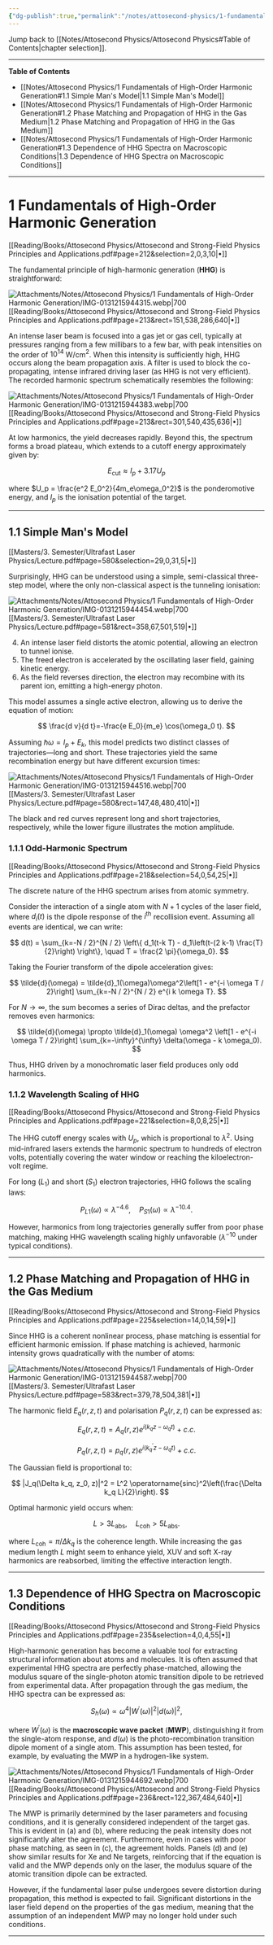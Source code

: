 ```yaml
---
{"dg-publish":true,"permalink":"/notes/attosecond-physics/1-fundamentals-of-high-order-harmonic-generation/","hide":"true","updated":"2025-01-31T22:08:20.495+01:00"}
---
```


Jump back to [[Notes/Attosecond Physics/Attosecond Physics#Table of Contents\|chapter selection]].

---
**Table of Contents**

- [[Notes/Attosecond Physics/1 Fundamentals of High-Order Harmonic Generation#1.1 Simple Man's Model\|1.1 Simple Man's Model]]
- [[Notes/Attosecond Physics/1 Fundamentals of High-Order Harmonic Generation#1.2 Phase Matching and Propagation of HHG in the Gas Medium\|1.2 Phase Matching and Propagation of HHG in the Gas Medium]]
- [[Notes/Attosecond Physics/1 Fundamentals of High-Order Harmonic Generation#1.3 Dependence of HHG Spectra on Macroscopic Conditions\|1.3 Dependence of HHG Spectra on Macroscopic Conditions]]

---
# 1 Fundamentals of High-Order Harmonic Generation
[[Reading/Books/Attosecond Physics/Attosecond and Strong-Field Physics Principles and Applications.pdf#page=212&selection=2,0,3,10|•]]

The fundamental principle of high-harmonic generation (**HHG**) is straightforward:

![Attachments/Notes/Attosecond Physics/1 Fundamentals of High-Order Harmonic Generation/IMG-0131215944315.webp|700](/img/user/Attachments/Notes/Attosecond%20Physics/1%20Fundamentals%20of%20High-Order%20Harmonic%20Generation/IMG-0131215944315.webp)[[Reading/Books/Attosecond Physics/Attosecond and Strong-Field Physics Principles and Applications.pdf#page=213&rect=151,538,286,640|•]]

An intense laser beam is focused into a gas jet or gas cell, typically at pressures ranging from a few millibars to a few bar, with peak intensities on the order of $10^{14}$ W/cm$^2$. When this intensity is sufficiently high, HHG occurs along the beam propagation axis. A filter is used to block the co-propagating, intense infrared driving laser (as HHG is not very efficient). The recorded harmonic spectrum schematically resembles the following:

![Attachments/Notes/Attosecond Physics/1 Fundamentals of High-Order Harmonic Generation/IMG-0131215944383.webp|700](/img/user/Attachments/Notes/Attosecond%20Physics/1%20Fundamentals%20of%20High-Order%20Harmonic%20Generation/IMG-0131215944383.webp)[[Reading/Books/Attosecond Physics/Attosecond and Strong-Field Physics Principles and Applications.pdf#page=213&rect=301,540,435,636|•]]

At low harmonics, the yield decreases rapidly. Beyond this, the spectrum forms a broad plateau, which extends to a cutoff energy approximately given by:

$$
E_{\text{cut}} \approx I_p + 3.17 U_p
$$

where $U_p = \frac{e^2 E_0^2}{4m_e\omega_0^2}$ is the ponderomotive energy, and $I_p$ is the ionisation potential of the target.

---
## 1.1 Simple Man's Model
[[Masters/3. Semester/Ultrafast Laser Physics/Lecture.pdf#page=580&selection=29,0,31,5|•]]

Surprisingly, HHG can be understood using a simple, semi-classical three-step model, where the only non-classical aspect is the tunneling ionisation:

![Attachments/Notes/Attosecond Physics/1 Fundamentals of High-Order Harmonic Generation/IMG-0131215944454.webp|700](/img/user/Attachments/Notes/Attosecond%20Physics/1%20Fundamentals%20of%20High-Order%20Harmonic%20Generation/IMG-0131215944454.webp)[[Masters/3. Semester/Ultrafast Laser Physics/Lecture.pdf#page=581&rect=358,67,501,519|•]]

4. An intense laser field distorts the atomic potential, allowing an electron to tunnel ionise.
5. The freed electron is accelerated by the oscillating laser field, gaining kinetic energy.
6. As the field reverses direction, the electron may recombine with its parent ion, emitting a high-energy photon.

This model assumes a single active electron, allowing us to derive the equation of motion:

$$
\frac{d v}{d t}=-\frac{e E_0}{m_e} \cos(\omega_0 t).
$$

Assuming $\hbar\omega = I_p + E_k$, this model predicts two distinct classes of trajectories—long and short. These trajectories yield the same recombination energy but have different excursion times:

![Attachments/Notes/Attosecond Physics/1 Fundamentals of High-Order Harmonic Generation/IMG-0131215944516.webp|700](/img/user/Attachments/Notes/Attosecond%20Physics/1%20Fundamentals%20of%20High-Order%20Harmonic%20Generation/IMG-0131215944516.webp)[[Masters/3. Semester/Ultrafast Laser Physics/Lecture.pdf#page=580&rect=147,48,480,410|•]]

The black and red curves represent long and short trajectories, respectively, while the lower figure illustrates the motion amplitude.

### 1.1.1 Odd-Harmonic Spectrum
[[Reading/Books/Attosecond Physics/Attosecond and Strong-Field Physics Principles and Applications.pdf#page=218&selection=54,0,54,25|•]]

The discrete nature of the HHG spectrum arises from atomic symmetry. 

Consider the interaction of a single atom with $N+1$ cycles of the laser field, where $d_i(t)$ is the dipole response of the $i^{\text{th}}$ recollision event. Assuming all events are identical, we can write:

$$
d(t) = \sum_{k=-N / 2}^{N / 2} \left\{ d_1(t-k T) - d_1\left(t-(2 k-1) \frac{T}{2}\right) \right\}, \quad T = \frac{2 \pi}{\omega_0}.
$$

Taking the Fourier transform of the dipole acceleration gives:

$$
\tilde{d}(\omega) = \tilde{d}_1(\omega)\omega^2\left[1 - e^{-i \omega T / 2}\right] \sum_{k=-N / 2}^{N / 2} e^{i k \omega T}.
$$

For $N \to \infty$, the sum becomes a series of Dirac deltas, and the prefactor removes even harmonics:

$$
\tilde{d}(\omega) \propto \tilde{d}_1(\omega) \omega^2 \left[1 - e^{-i \omega T / 2}\right] \sum_{k=-\infty}^{\infty} \delta(\omega - k \omega_0).
$$

Thus, HHG driven by a monochromatic laser field produces only odd harmonics.

### 1.1.2 Wavelength Scaling of HHG
[[Reading/Books/Attosecond Physics/Attosecond and Strong-Field Physics Principles and Applications.pdf#page=221&selection=8,0,8,25|•]]

The HHG cutoff energy scales with $U_p$, which is proportional to $\lambda^2$. Using mid-infrared lasers extends the harmonic spectrum to hundreds of electron volts, potentially covering the water window or reaching the kiloelectron-volt regime.

For long ($L_1$) and short ($S_1$) electron trajectories, HHG follows the scaling laws:

$$
P_{L 1}(\omega) \propto \lambda^{-4.6}, \quad P_{S 1}(\omega) \propto \lambda^{-10.4}.
$$

However, harmonics from long trajectories generally suffer from poor phase matching, making HHG wavelength scaling highly unfavorable ($\lambda^{-10}$ under typical conditions).

---
## 1.2 Phase Matching and Propagation of HHG in the Gas Medium
[[Reading/Books/Attosecond Physics/Attosecond and Strong-Field Physics Principles and Applications.pdf#page=225&selection=14,0,14,59|•]]

Since HHG is a coherent nonlinear process, phase matching is essential for efficient harmonic emission. If phase matching is achieved, harmonic intensity grows quadratically with the number of atoms:

![Attachments/Notes/Attosecond Physics/1 Fundamentals of High-Order Harmonic Generation/IMG-0131215944587.webp|700](/img/user/Attachments/Notes/Attosecond%20Physics/1%20Fundamentals%20of%20High-Order%20Harmonic%20Generation/IMG-0131215944587.webp)[[Masters/3. Semester/Ultrafast Laser Physics/Lecture.pdf#page=583&rect=379,78,504,381|•]]

The harmonic field $E_q(r, z, t)$ and polarisation $P_q(r, z, t)$ can be expressed as:

$$
E_q(r, z, t) = A_q(r, z) e^{i\left(k_q z-\omega_q t\right)} + c.c.
$$

$$
P_q(r, z, t) = p_q(r, z) e^{i\left(k_q^{\prime} z-\omega_q t\right)} + c.c.
$$

The Gaussian field is proportional to:

$$
|J_q(\Delta k_q, z_0, z)|^2 = L^2 \operatorname{sinc}^2\left(\frac{\Delta k_q L}{2}\right).
$$

Optimal harmonic yield occurs when:

$$
L > 3 L_{\text{abs}}, \quad L_{\text{coh}} > 5 L_{\text{abs}}.
$$

where $L_{\text{coh}} = \pi / \Delta k_q$ is the coherence length. While increasing the gas medium length $L$ might seem to enhance yield, XUV and soft X-ray harmonics are reabsorbed, limiting the effective interaction length.

---
## 1.3 Dependence of HHG Spectra on Macroscopic Conditions
[[Reading/Books/Attosecond Physics/Attosecond and Strong-Field Physics Principles and Applications.pdf#page=235&selection=4,0,4,55|•]]

High-harmonic generation has become a valuable tool for extracting structural information about atoms and molecules. It is often assumed that experimental HHG spectra are perfectly phase-matched, allowing the modulus square of the single-photon atomic transition dipole to be retrieved from experimental data. After propagation through the gas medium, the HHG spectra can be expressed as:

$$
S_h(\omega) \propto \omega^4\left|W^{\prime}(\omega)\right|^2 |d(\omega)|^2,
$$

where $W^{\prime}(\omega)$ is the **macroscopic wave packet** (**MWP**), distinguishing it from the single-atom response, and $d(\omega)$ is the photo-recombination transition dipole moment of a single atom. This assumption has been tested, for example, by evaluating the MWP in a hydrogen-like system.

![Attachments/Notes/Attosecond Physics/1 Fundamentals of High-Order Harmonic Generation/IMG-0131215944692.webp|700](/img/user/Attachments/Notes/Attosecond%20Physics/1%20Fundamentals%20of%20High-Order%20Harmonic%20Generation/IMG-0131215944692.webp)[[Reading/Books/Attosecond Physics/Attosecond and Strong-Field Physics Principles and Applications.pdf#page=236&rect=122,367,484,640|•]]

The MWP is primarily determined by the laser parameters and focusing conditions, and it is generally considered independent of the target gas. This is evident in (a) and (b), where reducing the peak intensity does not significantly alter the agreement. Furthermore, even in cases with poor phase matching, as seen in (c), the agreement holds. Panels (d) and (e) show similar results for Xe and Ne targets, reinforcing that if the equation is valid and the MWP depends only on the laser, the modulus square of the atomic transition dipole can be extracted.

However, if the fundamental laser pulse undergoes severe distortion during propagation, this method is expected to fail. Significant distortions in the laser field depend on the properties of the gas medium, meaning that the assumption of an independent MWP may no longer hold under such conditions.

---